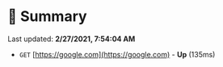 # 📖 Summary
Last updated: **2/27/2021, 7:54:04 AM**

- `GET` [https://google.com](https://google.com) - **Up** (135ms)
